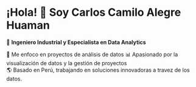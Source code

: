 # ¡Hola! 👋 Soy Carlos Camilo Alegre Huaman

🌟 **Ingeniero Industrial y Especialista en Data Analytics**  

🎯 Me enfoco en proyectos de análisis de datos
📊 Apasionado por la visualización de datos y la gestión de proyectos  
🌎 Basado en Perú, trabajando en soluciones innovadoras a travez de los datos.


